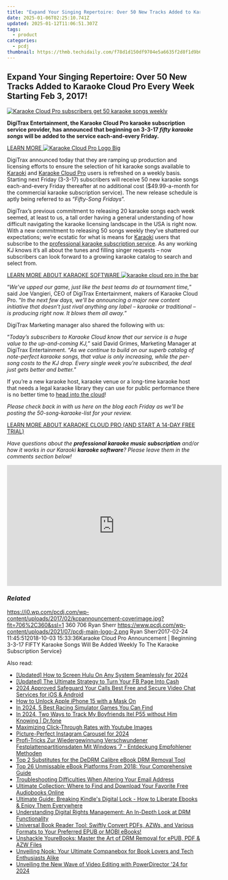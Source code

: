 ```yaml
---
title: "Expand Your Singing Repertoire: Over 50 New Tracks Added to Karaoke Cloud Pro Every Week Starting Feb 3, 2017!"
date: 2025-01-06T02:25:10.741Z
updated: 2025-01-12T11:06:51.307Z
tags:
  - product
categories:
  - pcdj
thumbnail: https://thmb.techidaily.com/f78d1d150df9704e5a6635f2d8f1d9b65ffaf1875700edcd569333cc9eed6a06.jpg
---
```


## Expand Your Singing Repertoire: Over 50 New Tracks Added to Karaoke Cloud Pro Every Week Starting Feb 3, 2017!

[![Karaoke Cloud Pro subscribers get 50 karaoke songs weekly](https://i0.wp.com/pcdj.com/wp-content/uploads/2017/02/kcpannouncement-coverimage.jpg?resize=706%2C321&ssl=1)](https://i0.wp.com/pcdj.com/wp-content/uploads/2017/02/kcpannouncement-coverimage.jpg?fit=706%2C360&ssl=1 "Karaoke Cloud Pro subscribers get 50 karaoke songs weekly")

**DigiTrax Entertainment, the Karaoke Cloud Pro karaoke subscription service provider, has announced that beginning on 3-3-17 _fifty karaoke songs_ will be added to the service each-and-every Friday.**

[LEARN MORE ![Karaoke Cloud Pro Logo Big](https://i0.wp.com/pcdj.com/wp-content/uploads/2014/06/karaokecloudprologo-big.png?fit=300%2C72&ssl=1 "Karaoke Cloud Pro Logo Big")](https://tools.techidaily.com/pcdj/products/)

DigiTrax announced today that they are ramping up production and licensing efforts to ensure the selection of hit karaoke songs available to [Karaoki](https://tools.techidaily.com/pcdj/products/) and [Karaoke Cloud Pro](https://tools.techidaily.com/pcdj/products/) users is refreshed on a weekly basis. Starting next Friday (3-3-17) subscribers will receive 50 new karaoke songs each-and-every Friday thereafter at no additional cost ($49.99-a-month for the commercial karaoke subscription service). The new release schedule is aptly being referred to as “_Fifty-Song Fridays_”.

DigiTrax’s previous commitment to releasing 20 karaoke songs each week seemed, at least to us, a tall order having a general understanding of how difficult navigating the karaoke licensing landscape in the USA is right now. With a new commitment to releasing 50 songs weekly they’ve shattered our expectations; we’re ecstatic for what is means for [Karaoki](https://tools.techidaily.com/pcdj/products/) users that subscribe to the [professional karaoke subscription service](https://tools.techidaily.com/pcdj/products/). As any working KJ knows it’s all about the tunes and filling singer requests – now subscribers can look forward to a growing karaoke catalog to search and select from.

[LEARN MORE ABOUT KARAOKE SOFTWARE ![karaoke cloud pro in the bar](https://i0.wp.com/pcdj.com/wp-content/uploads/2016/07/karaoki-withcloud-in-club-sml.jpg?fit=300%2C300&ssl=1 "karaoke cloud pro in the bar")](https://tools.techidaily.com/pcdj/products/)

“_We’ve upped our game, just like the best teams do at tournament time,_” said Joe Vangieri, CEO of DigiTrax Entertainment, makers of Karaoke Cloud Pro. “_In the next few days, we’ll be announcing a major new content initiative that doesn’t just rival anything any label – karaoke or traditional – is producing right now. It blows them all away._”

DigiTrax Marketing manager also shared the following with us:

“_Today’s subscribers to Karaoke Cloud know that our service is a huge value to the up-and-coming KJ,_” said David Grimes, Marketing Manager at DigiTrax Entertainment. “_As we continue to build on our superb catalog of note-perfect karaoke songs, that value is only increasing, while the per-song costs to the KJ drop. Every single week you’re subscribed, the deal just gets better and better._”

If you’re a new karaoke host, karaoke venue or a long-time karaoke host that needs a legal karaoke library they can use for public performance there is no better time to [head into the cloud](https://www.karaokelocker.com/subscription.pl)!

_Please check back in with us here on the blog each Friday as we’ll be posting the 50-song-karaoke-list for your review._

[LEARN MORE ABOUT KARAOKE CLOUD PRO (AND START A 14-DAY FREE TRIAL)](https://tools.techidaily.com/pcdj/products/)

_Have questions about the **professional karaoke music subscription** and/or how it works in our Karaoki **karaoke software**? Please leave them in the comments section below!_

<!-- affiliate ads begin -->
<iframe width="560" height="315" src="https://www.youtube.com/embed/slm2NjVPNtk?si=9ow6g1ucmf0TnT4T" title="YouTube video player" frameborder="0" allow="accelerometer; autoplay; clipboard-write; encrypted-media; gyroscope; picture-in-picture; web-share" referrerpolicy="strict-origin-when-cross-origin" allowfullscreen></iframe>
<!-- affiliate ads end -->

### _Related_

https://i0.wp.com/pcdj.com/wp-content/uploads/2017/02/kcpannouncement-coverimage.jpg?fit=706%2C360&ssl=1 360 706 Ryan Sherr https://www.pcdj.com/wp-content/uploads/2021/07/pcdj-main-logo-2.png Ryan Sherr2017-02-24 11:45:512018-10-03 15:33:36Karaoke Cloud Pro Announcement | Beginning 3-3-17 FIFTY Karaoke Songs Will Be Added Weekly To The Karaoke Subscription Service}

<ins class="adsbygoogle"
     style="display:block"
     data-ad-format="autorelaxed"
     data-ad-client="ca-pub-7571918770474297"
     data-ad-slot="1223367746"></ins>

<ins class="adsbygoogle"
     style="display:block"
     data-ad-client="ca-pub-7571918770474297"
     data-ad-slot="8358498916"
     data-ad-format="auto"
     data-full-width-responsive="true"></ins>

<span class="atpl-alsoreadstyle">Also read:</span>
<div><ul>
<li><a href="https://digital-screen-recording.techidaily.com/updated-how-to-screen-hulu-on-any-system-seamlessly-for-2024/"><u>[Updated] How to Screen Hulu On Any System Seamlessly for 2024</u></a></li>
<li><a href="https://facebook-videos.techidaily.com/updated-the-ultimate-strategy-to-turn-your-fb-page-into-cash/"><u>[Updated] The Ultimate Strategy to Turn Your FB Page Into Cash</u></a></li>
<li><a href="https://screen-video-capture.techidaily.com/2024-approved-safeguard-your-calls-best-free-and-secure-video-chat-services-for-ios-and-android/"><u>2024 Approved Safeguard Your Calls Best Free and Secure Video Chat Services for iOS & Android</u></a></li>
<li><a href="https://ios-unlock.techidaily.com/how-to-unlock-apple-iphone-15-with-a-mask-on-by-drfone-ios/"><u>How to Unlock Apple iPhone 15 with a Mask On</u></a></li>
<li><a href="https://on-screen-recording.techidaily.com/in-2024-5-best-racing-simulator-games-you-can-find/"><u>In 2024, 5 Best Racing Simulator Games You Can Find</u></a></li>
<li><a href="https://android-location-track.techidaily.com/in-2024-two-ways-to-track-my-boyfriends-itel-p55-without-him-knowing-drfone-by-drfone-virtual-android/"><u>In 2024, Two Ways to Track My Boyfriends Itel P55 without Him Knowing | Dr.fone</u></a></li>
<li><a href="https://youtube-videos.techidaily.com/maximizing-click-through-rates-with-youtube-images/"><u>Maximizing Click-Through Rates with Youtube Images</u></a></li>
<li><a href="https://instagram-videos.techidaily.com/picture-perfect-instagram-carousel-for-2024/"><u>Picture-Perfect Instagram Carousel for 2024</u></a></li>
<li><a href="https://win-data.techidaily.com/profi-tricks-zur-wiedergewinnung-verschwundener-festplattenpartitionsdaten-mit-windows-7-entdeckung-empfohlener-methoden/"><u>Profi-Tricks Zur Wiedergewinnung Verschwundener Festplattenpartitionsdaten Mit Windows ˈ7 - Entdeckung Empfohlener Methoden</u></a></li>
<li><a href="https://discover-able.techidaily.com/top-2-substitutes-for-the-dedrm-calibre-ebook-drm-removal-tool/"><u>Top 2 Substitutes for the DeDRM Calibre eBook DRM Removal Tool</u></a></li>
<li><a href="https://discover-able.techidaily.com/top-26-unmissable-ebook-platforms-from-2018-your-comprehensive-guide/"><u>Top 26 Unmissable eBook Platforms From 2018: Your Comprehensive Guide</u></a></li>
<li><a href="https://discover-able.techidaily.com/troubleshooting-difficulties-when-altering-your-email-address/"><u>Troubleshooting Difficulties When Altering Your Email Address</u></a></li>
<li><a href="https://discover-able.techidaily.com/ultimate-collection-where-to-find-and-download-your-favorite-free-audiobooks-online/"><u>Ultimate Collection: Where to Find and Download Your Favorite Free Audiobooks Online</u></a></li>
<li><a href="https://discover-able.techidaily.com/ultimate-guide-breaking-kindles-digital-lock-how-to-liberate-ebooks-and-enjoy-them-everywhere/"><u>Ultimate Guide: Breaking Kindle's Digital Lock - How to Liberate Ebooks & Enjoy Them Everywhere</u></a></li>
<li><a href="https://discover-able.techidaily.com/understanding-digital-rights-management-an-in-depth-look-at-drm-functionality/"><u>Understanding Digital Rights Management: An In-Depth Look at DRM Functionality</u></a></li>
<li><a href="https://discover-able.techidaily.com/universal-book-reader-tool-swiftly-convert-pdfs-azws-and-various-formats-to-your-preferred-epub-or-mobi-ebooks/"><u>Universal Book Reader Tool: Swiftly Convert PDFs, AZWs, and Various Formats to Your Preferred EPUB or MOBI eBooks!</u></a></li>
<li><a href="https://discover-able.techidaily.com/unshackle-yourebooks-master-the-art-of-drm-removal-for-epub-pdf-and-azw-files/"><u>Unshackle YoureBooks: Master the Art of DRM Removal for ePUB, PDF & AZW Files</u></a></li>
<li><a href="https://discover-able.techidaily.com/unveiling-nook-your-ultimate-companebox-for-book-lovers-and-tech-enthusiasts-alike/"><u>Unveiling Nook: Your Ultimate Companebox for Book Lovers and Tech Enthusiasts Alike</u></a></li>
<li><a href="https://some-guidance.techidaily.com/unveiling-the-new-wave-of-video-editing-with-powerdirector-24-for-2024/"><u>Unveiling the New Wave of Video Editing with PowerDirector '24 for 2024</u></a></li>
</ul></div>

